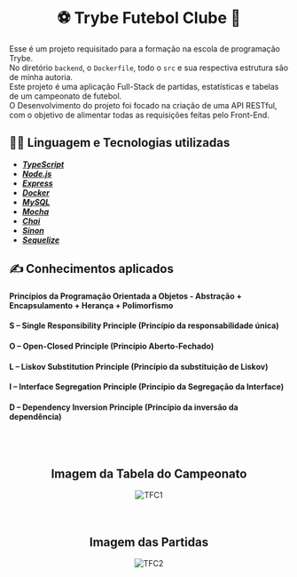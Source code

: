 # <div align="center">⚽ Trybe Futebol Clube 🥅</div>
Esse é um projeto requisitado para a formação na escola de programação Trybe.<br/>
No diretório `backend`, o `Dockerfile`, todo o `src` e sua respectiva estrutura são de minha autoria.<br/>
Este projeto é uma aplicação Full-Stack de partidas, estatísticas e tabelas de um campeonato de futebol.<br/>
O Desenvolvimento do projeto foi focado na criação de uma API RESTful, com o objetivo de alimentar todas as requisições feitas pelo Front-End. 

## 👨‍💻 Linguagem e Tecnologias utilizadas
- <i><b>[TypeScript](https://www.typescriptlang.org/)</b></i><br/>
- <i><b>[Node.js](https://nodejs.org/en)</b></i><br/>
- <i><b>[Express](https://expressjs.com/pt-br/)</b></i><br/>
- <i><b>[Docker](https://www.docker.com/)</b></i><br/>
- <i><b>[MySQL](https://www.mysql.com/)</b></i><br/>
- <i><b>[Mocha](https://mochajs.org/)</b></i><br/>
- <i><b>[Chai](https://www.chaijs.com/)</b></i><br/>
- <i><b>[Sinon](https://sinonjs.org/)</b></i><br/>
- <i><b>[Sequelize](https://sequelize.org/)</b></i><br/>

## ✍ Conhecimentos aplicados
#### Princípios da Programação Orientada a Objetos - Abstração + Encapsulamento + Herança + Polimorfismo
#### S – Single Responsibility Principle (Princípio da responsabilidade única)
#### O – Open-Closed Principle (Princípio Aberto-Fechado)
#### L – Liskov Substitution Principle (Princípio da substituição de Liskov)
#### I – Interface Segregation Principle (Princípio da Segregação da Interface)
#### D – Dependency Inversion Principle (Princípio da inversão da dependência)
</br>
</br>

## <div align="center">Imagem da Tabela do Campeonato</div>
<div align="center">
    <img src="https://github.com/RenanClaude/project-trybe-futebol-clube/assets/113383027/66dff8ad-058a-46c8-9cfd-8be19fc0c302" alt="TFC1" />
</div>
</br>
</br>

## <div align="center">Imagem das Partidas</div>
<div align="center">
    <img src="https://github.com/RenanClaude/project-trybe-futebol-clube/assets/113383027/d3728416-a47e-4b9d-8efe-3b21f6085ddf" alt="TFC2" />
</div>
